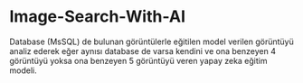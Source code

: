 # Image-Search-With-AI
 Database (MsSQL) de bulunan görüntülerle eğitilen model verilen görüntüyü analiz ederek eğer aynısı database de varsa kendini ve ona benzeyen 4 görüntüyü yoksa ona benzeyen 5 görüntüyü veren yapay zeka eğitim modeli.
